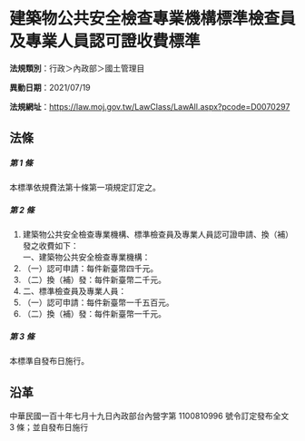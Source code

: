 # 建築物公共安全檢查專業機構標準檢查員及專業人員認可證收費標準




**法規類別**：行政＞內政部＞國土管理目

**異動日期**：2021/07/19  

**法規網址**：https://law.moj.gov.tw/LawClass/LawAll.aspx?pcode=D0070297



## 法條
##### 第 1 條
本標準依規費法第十條第一項規定訂定之。

##### 第 2 條
1. 建築物公共安全檢查專業機構、標準檢查員及專業人員認可證申請、換（補）發之收費如下：  
一、建築物公共安全檢查專業機構：
1. （一）認可申請：每件新臺幣四千元。
1. （二）換（補）發：每件新臺幣二千元。
1. 二、標準檢查員及專業人員：
1. （一）認可申請：每件新臺幣一千五百元。
1. （二）換（補）發：每件新臺幣一千元。

##### 第 3 條
本標準自發布日施行。

## 沿革
中華民國一百十年七月十九日內政部台內營字第 1100810996 號令訂定發布全文 3  條；並自發布日施行
